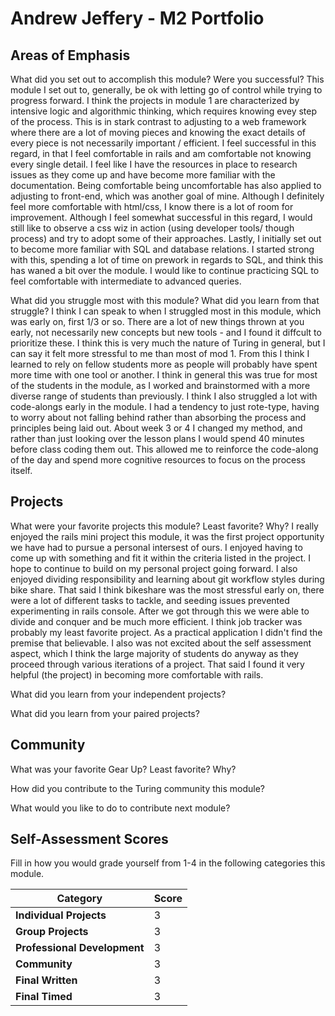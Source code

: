 # Andrew Jeffery - M2 Portfolio

## Areas of Emphasis

What did you set out to accomplish this module? Were you successful?
This module I set out to, generally, be ok with letting go of control while trying to progress forward.  I think the projects in module 1 are characterized by intensive logic and algorithmic thinking, which requires knowing evey step of the process.  This is in stark contrast to adjusting to a web framework where there are a lot of moving pieces and knowing the exact details of every piece is not necessarily important / efficient.  I feel successful in this regard, in that I feel comfortable in rails and am comfortable not knowing every single detail.  I feel like I have the resources in place to research issues as they come up and have become more familiar with the documentation.  Being comfortable being uncomfortable has also applied to adjusting to front-end, which was another goal of mine.  Although I definitely feel more comfortable with html/css, I know there is a lot of room for improvement.  Although I feel somewhat successful in this regard, I would still like to observe a css wiz in action (using developer tools/ though process) and try to adopt some of their approaches.  Lastly, I initially set out to become more familiar with SQL and database relations.  I started strong with this, spending a lot of time on prework in regards to SQL, and think this has waned a bit over the module.  I would like to continue practicing SQL to feel comfortable with intermediate to advanced queries.  

What did you struggle most with this module? What did you learn from that struggle?
I think I can speak to when I struggled most in this module, which was early on, first 1/3 or so.  There are a lot of new things thrown at you early, not necessarily new concepts but new tools - and I found it diffcult to prioritize these.  I think this is very much the nature of Turing in general, but I can say it felt more stressful to me than most of mod 1.  From this I think I learned to rely on fellow students more as people will probably have spent more time with one tool or another.  I think in general this was true for most of the students in the module, as I worked and brainstormed with a more diverse range of students than previously.  I think I also struggled a lot with code-alongs early in the module.  I had a tendency to just rote-type, having to worry about not falling behind rather than absorbing the process and principles being laid out.  About week 3 or 4 I changed my method, and rather than just looking over the lesson plans I would spend 40 minutes before class coding them out.  This allowed me to reinforce the code-along of the day and spend more cognitive resources to focus on the process itself.     

## Projects

What were your favorite projects this module? Least favorite? Why?
I really enjoyed the rails mini project this module, it was the first project opportunity we have had to pursue a personal intersest of ours.  I enjoyed having to come up with something and fit it within the criteria listed in the project.  I hope to continue to build on my personal project going forward.  I also enjoyed dividing responsibility and learning about git workflow styles during bike share.  That said I think bikeshare was the most stressful early on, there were a lot of different tasks to tackle, and seeding issues prevented experimenting in rails console.  After we got through this we were able to divide and conquer and be much more efficient.  I think job tracker was probably my least favorite project.  As a practical application I didn't find the premise that believable.  I also was not excited about the self assessment aspect, which I think the large majority of students do anyway as they proceed through various iterations of a project.  That said I found it very helpful (the project) in becoming more comfortable with rails. 

What did you learn from your independent projects?

What did you learn from your paired projects?

## Community

What was your favorite Gear Up? Least favorite? Why?

How did you contribute to the Turing community this module?

What would you like to do to contribute next module?

## Self-Assessment Scores

Fill in how you would grade yourself from 1-4 in the following categories this module.

| Category                     | Score |
| -----------------------------| ----- |
| **Individual Projects**      |   3   |
| **Group Projects**           |   3   |
| **Professional Development** |   3   |
| **Community**                |   3   |
| **Final Written**            |   3   |
| **Final Timed**              |   3   |
